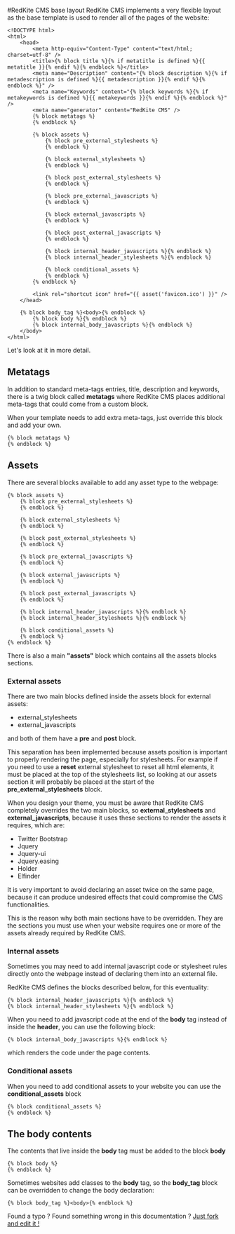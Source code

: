 #RedKite CMS base layout
RedKite CMS implements a very flexible layout as the base template is used to render all of the pages of the website:

    <!DOCTYPE html>
    <html>
        <head>
            <meta http-equiv="Content-Type" content="text/html; charset=utf-8" />
            <title>{% block title %}{% if metatitle is defined %}{{ metatitle }}{% endif %}{% endblock %}</title>
            <meta name="Description" content="{% block description %}{% if metadescription is defined %}{{ metadescription }}{% endif %}{% endblock %}" />
            <meta name="Keywords" content="{% block keywords %}{% if metakeywords is defined %}{{ metakeywords }}{% endif %}{% endblock %}" />
            <meta name="generator" content="RedKite CMS" />
            {% block metatags %}        
            {% endblock %}

            {% block assets %}        
                {% block pre_external_stylesheets %}
                {% endblock %}

                {% block external_stylesheets %}
                {% endblock %}

                {% block post_external_stylesheets %}
                {% endblock %}

                {% block pre_external_javascripts %}
                {% endblock %}

                {% block external_javascripts %}
                {% endblock %}

                {% block post_external_javascripts %}
                {% endblock %}
        
                {% block internal_header_javascripts %}{% endblock %}
                {% block internal_header_stylesheets %}{% endblock %}

                {% block conditional_assets %}
                {% endblock %}
            {% endblock %}

            <link rel="shortcut icon" href="{{ asset('favicon.ico') }}" />
        </head>

        {% block body_tag %}<body>{% endblock %}
            {% block body %}{% endblock %}
            {% block internal_body_javascripts %}{% endblock %}
        </body>    
    </html>

Let's look at it in more detail.
	
## Metatags
In addition to standard meta-tags entries, title, description and keywords, there is a twig block called **metatags** where RedKite CMS places additional meta-tags that could come from a custom block.

When your template needs to add extra meta-tags, just override this block and add your own.

    {% block metatags %}
    {% endblock %}

## Assets
There are several blocks available to add any asset type to the webpage: 

    {% block assets %}        
        {% block pre_external_stylesheets %}
        {% endblock %}

        {% block external_stylesheets %}
        {% endblock %}

        {% block post_external_stylesheets %}
        {% endblock %}

        {% block pre_external_javascripts %}
        {% endblock %}

        {% block external_javascripts %}
        {% endblock %}

        {% block post_external_javascripts %}
        {% endblock %}
        
        {% block internal_header_javascripts %}{% endblock %}
        {% block internal_header_stylesheets %}{% endblock %}

        {% block conditional_assets %}
        {% endblock %}
    {% endblock %}

There is also a main **"assets"** block which contains all the assets blocks sections.

### External assets
There are two main blocks defined inside the assets block for external assets: 

- external_stylesheets
- external_javascripts

and both of them have a **pre** and **post** block.

This separation has been implemented because assets position is important to properly rendering the page, especially for stylesheets. For example if you need to use a **reset** external stylesheet to reset all html elements, it must be placed at the top of the stylesheets list, so looking at our assets section it will probably  be placed at the start of the **pre_external_stylesheets** block.

When you design your theme, you must be aware that RedKite CMS completely overrides the two main blocks, so **external_stylesheets** and **external_javascripts**, because it uses these sections to render the assets it requires, which are:

- Twitter Bootstrap
- Jquery
- Jquery-ui
- Jquery.easing
- Holder
- Elfinder

It is very important to avoid declaring an asset twice on the same page, because it can produce undesired effects that could compromise the CMS functionalities.

This is the reason why both main sections have to be overridden. They are the sections you must use when your website requires one or more of the assets already required by 
RedKite CMS.


### Internal assets
Sometimes you may need to add internal javascript code or stylesheet rules directly onto the webpage instead of declaring them into an external file.

RedKite CMS defines the blocks described below, for this eventuality:

    {% block internal_header_javascripts %}{% endblock %}
    {% block internal_header_stylesheets %}{% endblock %}

When you need to add javascript code at the end of the **body** tag instead of inside the **header**, you can use the following block:

    {% block internal_body_javascripts %}{% endblock %}

which renders the code under the page contents.

### Conditional assets

When you need to add conditional assets to your website you can use the **conditional_assets** block

    {% block conditional_assets %}
    {% endblock %}

## The body contents
The contents that live inside the **body** tag must be added to the block **body**

    {% block body %}
    {% endblock %}

Sometimes websites add classes to the **body** tag, so the **body_tag** block can be overridden to change the body declaration:

    {% block body_tag %}<body>{% endblock %}
    
Found a typo ? Found something wrong in this documentation ? [Just fork and edit it !](https://github.com/redkite-labs/RedKiteCms/edit/master/docs/contribute/redkite-cms-base-layout.md)
